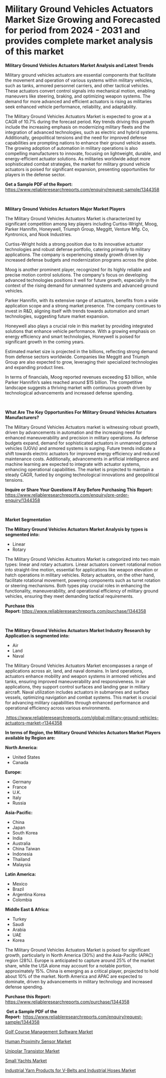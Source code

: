 <p><h1>Military Ground Vehicles Actuators Market Size Growing and Forecasted for period from 2024 - 2031 and provides complete market analysis of this market</h1></p><p><strong>Military Ground Vehicles Actuators Market Analysis and Latest Trends</strong></p>
<p><p>Military ground vehicles actuators are essential components that facilitate the movement and operation of various systems within military vehicles, such as tanks, armored personnel carriers, and other tactical vehicles. These actuators convert control signals into mechanical motion, enabling maneuvers like steering, braking, and optimizing weapon systems. The demand for more advanced and efficient actuators is rising as militaries seek enhanced vehicle performance, reliability, and adaptability.</p><p>The Military Ground Vehicles Actuators Market is expected to grow at a CAGR of 10.7% during the forecast period. Key trends driving this growth include the increasing emphasis on modernizing military fleets and the integration of advanced technologies, such as electric and hybrid systems. Additionally, geopolitical tensions and the need for improved defense capabilities are prompting nations to enhance their ground vehicle assets. The growing adoption of automation in military operations is also compelling manufacturers to innovate, focusing on lightweight, durable, and energy-efficient actuator solutions. As militaries worldwide adopt more sophisticated combat strategies, the market for military ground vehicle actuators is poised for significant expansion, presenting opportunities for players in the defense sector.</p></p>
<p><strong>Get a Sample PDF of the Report:&nbsp;</strong> <a href="https://www.reliableresearchreports.com/enquiry/request-sample/1344358?utm_campaign=115&utm_medium=2&utm_source=Github&utm_content=ia&utm_term=30092024&utm_id=military-ground-vehicles-actuators">https://www.reliableresearchreports.com/enquiry/request-sample/1344358</a></p>
<p>&nbsp;</p>
<p><strong>Military Ground Vehicles Actuators Major Market Players</strong></p>
<p><p>The Military Ground Vehicles Actuators Market is characterized by significant competition among key players including Curtiss-Wright, Moog, Parker Hannifin, Honeywell, Triumph Group, Meggitt, Venture Mfg. Co, Kyntronics, and Nook Industries. </p><p>Curtiss-Wright holds a strong position due to its innovative actuator technologies and robust defense portfolio, catering primarily to military applications. The company is experiencing steady growth driven by increased defense budgets and modernization programs across the globe. </p><p>Moog is another prominent player, recognized for its highly reliable and precise motion control solutions. The company's focus on developing advanced technologies positions it well for future growth, especially in the context of the rising demand for unmanned systems and advanced ground vehicles.</p><p>Parker Hannifin, with its extensive range of actuators, benefits from a wide application scope and a strong market presence. The company continues to invest in R&D, aligning itself with trends towards automation and smart technologies, suggesting future market expansion.</p><p>Honeywell also plays a crucial role in this market by providing integrated solutions that enhance vehicle performance. With a growing emphasis on energy efficiency and smart technologies, Honeywell is poised for significant growth in the coming years.</p><p>Estimated market size is projected in the billions, reflecting strong demand from defense sectors worldwide. Companies like Meggitt and Triumph Group are also expected to grow, leveraging their specialized technologies and expanding product lines.</p><p>In terms of financials, Moog reported revenues exceeding $3 billion, while Parker Hannifin’s sales reached around $15 billion. The competitive landscape suggests a thriving market with continuous growth driven by technological advancements and increased defense spending.</p></p>
<p>&nbsp;</p>
<p><strong>What Are The Key Opportunities For Military Ground Vehicles Actuators Manufacturers?</strong></p>
<p><p>The Military Ground Vehicles Actuators market is witnessing robust growth, driven by advancements in automation and the increasing need for enhanced maneuverability and precision in military operations. As defense budgets expand, demand for sophisticated actuators in unmanned ground vehicles (UGVs) and armored systems is surging. Future trends indicate a shift towards electric actuators for improved energy efficiency and reduced maintenance costs. Additionally, advancements in artificial intelligence and machine learning are expected to integrate with actuator systems, enhancing operational capabilities. The market is projected to maintain a steady CAGR, fueled by ongoing technological innovations and geopolitical tensions.</p></p>
<p><strong>Inquire or Share Your Questions If Any Before Purchasing This Report:</strong> <a href="https://www.reliableresearchreports.com/enquiry/pre-order-enquiry/1344358?utm_campaign=115&utm_medium=2&utm_source=Github&utm_content=ia&utm_term=30092024&utm_id=military-ground-vehicles-actuators">https://www.reliableresearchreports.com/enquiry/pre-order-enquiry/1344358</a></p>
<p>&nbsp;</p>
<p><strong>Market Segmentation</strong></p>
<p><strong>The Military Ground Vehicles Actuators Market Analysis by types is segmented into:</strong></p>
<p><ul><li>Linear</li><li>Rotary</li></ul></p>
<p><p>The Military Ground Vehicles Actuators Market is categorized into two main types: linear and rotary actuators. Linear actuators convert rotational motion into straight-line motion, essential for applications like weapon elevation or hatch operations in military vehicles. Rotary actuators, on the other hand, facilitate rotational movement, powering components such as turret rotation or steering mechanisms. Both types play crucial roles in enhancing the functionality, maneuverability, and operational efficiency of military ground vehicles, ensuring they meet demanding tactical requirements.</p></p>
<p><strong>Purchase this Report:&nbsp;</strong><a href="https://www.reliableresearchreports.com/purchase/1344358?utm_campaign=115&utm_medium=2&utm_source=Github&utm_content=ia&utm_term=30092024&utm_id=military-ground-vehicles-actuators">https://www.reliableresearchreports.com/purchase/1344358</a></p>
<p>&nbsp;</p>
<p><strong>The Military Ground Vehicles Actuators Market Industry Research by Application is segmented into:</strong></p>
<p><ul><li>Air</li><li>Land</li><li>Naval</li></ul></p>
<p><p>The Military Ground Vehicles Actuators Market encompasses a range of applications across air, land, and naval domains. In land operations, actuators enhance mobility and weapon systems in armored vehicles and tanks, ensuring improved maneuverability and responsiveness. In air applications, they support control surfaces and landing gear in military aircraft. Naval utilization includes actuators in submarines and surface vessels, optimizing navigation and combat systems. This market is crucial for advancing military capabilities through enhanced performance and operational efficiency across various environments.</p></p>
<p><a href="https://www.reliableresearchreports.com/global-military-ground-vehicles-actuators-market-r1344358?utm_campaign=115&utm_medium=2&utm_source=Github&utm_content=ia&utm_term=30092024&utm_id=military-ground-vehicles-actuators">&nbsp;https://www.reliableresearchreports.com/global-military-ground-vehicles-actuators-market-r1344358</a></p>
<p><strong>In terms of Region, the Military Ground Vehicles Actuators Market Players available by Region are:</strong></p>
<p>
    <p> <strong> North America: </strong>
        <ul>
            <li>United States</li>
            <li>Canada</li>
        </ul>
        </p> 
    <p> <strong> Europe: </strong>
        <ul>
            <li>Germany</li>
            <li>France</li>
            <li>U.K.</li>
            <li>Italy</li>
            <li>Russia</li>
        </ul>
        </p> 
    <p> <strong> Asia-Pacific: </strong>
        <ul>
            <li>China</li>
            <li>Japan</li>
            <li>South Korea</li>
            <li>India</li>
            <li>Australia</li>
            <li>China Taiwan</li>
            <li>Indonesia</li>
            <li>Thailand</li>
            <li>Malaysia</li>
        </ul>
        </p> 
    <p> <strong> Latin America: </strong>
        <ul>
            <li>Mexico</li>
            <li>Brazil</li>
            <li>Argentina Korea</li>
            <li>Colombia</li>
        </ul>
        </p> 
    <p> <strong> Middle East & Africa: </strong>
        <ul>
            <li>Turkey</li>
            <li>Saudi</li>
            <li>Arabia</li>
            <li>UAE</li>
            <li>Korea</li>
        </ul>
    </p>
    </p>
<p><p>The Military Ground Vehicles Actuators Market is poised for significant growth, particularly in North America (30%) and the Asia-Pacific (APAC) region (28%). Europe is anticipated to capture around 25% of the market share, while the USA alone may account for a notable portion, approximately 15%. China is emerging as a critical player, projected to hold about 10% of the market. North America and APAC are expected to dominate, driven by advancements in military technology and increased defense spending.</p></p>
<p><strong>Purchase this Report: </strong><a href="https://www.reliableresearchreports.com/purchase/1344358?utm_campaign=115&utm_medium=2&utm_source=Github&utm_content=ia&utm_term=30092024&utm_id=military-ground-vehicles-actuators">https://www.reliableresearchreports.com/purchase/1344358</a></p>
<p>&nbsp;<strong>Get a Sample PDF of the Report:&nbsp;&nbsp;</strong><a href="https://www.reliableresearchreports.com/enquiry/request-sample/1344358?utm_campaign=115&utm_medium=2&utm_source=Github&utm_content=ia&utm_term=30092024&utm_id=military-ground-vehicles-actuators">https://www.reliableresearchreports.com/enquiry/request-sample/1344358</a></p>
<p><strong></strong></p>
<p><p><a href="https://www.linkedin.com/pulse/golf-course-management-software-market-trends-detailed-study-its-6dncf?utm_campaign=115&utm_medium=2&utm_source=Github&utm_content=ia&utm_term=30092024&utm_id=military-ground-vehicles-actuators">Golf Course Management Software Market</a></p><p><a href="https://issuu.com/reportprime-2/docs/human-proximity-sensor-market-size-_7a9cebb65b94e8?utm_campaign=115&utm_medium=2&utm_source=Github&utm_content=ia&utm_term=30092024&utm_id=military-ground-vehicles-actuators">Human Proximity Sensor Market</a></p><p><a href="https://issuu.com/reportprime-2/docs/unipolar-transistor-market-size-203_d7ab1be916ae9f?utm_campaign=115&utm_medium=2&utm_source=Github&utm_content=ia&utm_term=30092024&utm_id=military-ground-vehicles-actuators">Unipolar Transistor Market</a></p><p><a href="https://medium.com/@luckeycorbin/small-yachts-industry-sector-market-dynamics-and-future-scenarios-2024-2031-d3acc81b6637?utm_campaign=115&utm_medium=2&utm_source=Github&utm_content=ia&utm_term=30092024&utm_id=military-ground-vehicles-actuators">Small Yachts Market</a></p><p><a href="https://github.com/JakirUddin651/Market-Research-Report-List-1/blob/main/industrial-yarn-products-for-v-belts-and-industrial-hoses-market.md?utm_campaign=115&utm_medium=2&utm_source=Github&utm_content=ia&utm_term=30092024&utm_id=military-ground-vehicles-actuators">Industrial Yarn Products for V-Belts and Industrial Hoses Market</a></p></p>